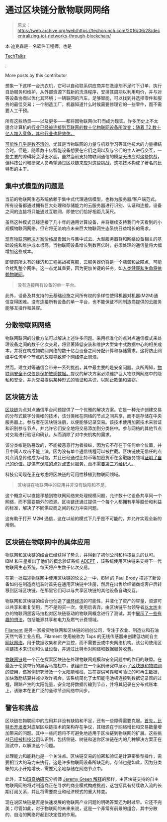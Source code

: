 # 通过区块链分散物联网网络 

> 原文：<https://web.archive.org/web/https://techcrunch.com/2016/06/28/decentralizing-iot-networks-through-blockchain/>

本·迪克森是一名软件工程师，也是

[TechTalks](https://web.archive.org/web/20221004033327/https://bdtechtalks.com/)

.

More posts by this contributor

想象一下这样一台洗衣机，它可以自动联系供应商并在洗涤剂不足时下订单，执行自助服务和维护，从外部资源下载新的洗涤程序，安排其周期以利用电价，并与对等设备协商以优化其环境；一辆联网的汽车，足够智能，可以找到并选择零件和服务的最佳交易；一个制造工厂，机器知道什么时候需要修理它的一些零件，而不需要人工干预。

所有这些场景——以及更多——都将因物联网(IoT)而成为现实。许多历史上不太适合计算机的[行业已经被连接到互联网的数十亿物联网设备所改变；随着 T2 数十亿人加入竞争，其他行业也将效仿。](https://web.archive.org/web/20221004033327/http://uk.businessinsider.com/internet-of-things-in-manufacturing-2016-2?r=US&IR=T)

[可能性几乎是数不清的](https://web.archive.org/web/20221004033327/https://bdtechtalks.com/2016/05/10/iot-and-machine-learning-are-invading-our-lives-is-it-a-good-thing/)，尤其是当物联网的力量与机器学习等其他技术的力量相结合时。但是，随着数十亿智能设备想要在它们之间以及与它们的主人进行交互，一些主要的障碍将会浮出水面。虽然当前支持物联网通信的模型无法应对这些挑战，但科技公司和研究人员希望通过区块链来应对这些挑战，这项技术构成了著名的比特币的主干。

## 集中式模型的问题是

当前的物联网生态系统依赖于集中式代理通信模型，也称为服务器/客户端范式。所有设备都通过拥有巨大处理和存储能力的云服务器进行识别、认证和连接。设备之间的连接将只能通过互联网，即使它们恰好相距几英尺。

虽然这种模式已经连接了几十年的通用计算设备，并将继续支持我们今天看到的小规模物联网网络，但它将无法响应未来巨大物联网生态系统日益增长的需求。

[现有物联网解决方案价格昂贵](https://web.archive.org/web/20221004033327/http://venturebeat.com/2014/08/24/the-internet-of-things-will-cost-companies-more-than-theyre-ready-for/)因为与集中式云、大型服务器群和网络设备相关的基础设施和维护成本很高。当物联网设备增长到数百亿时，必须处理的通信量将大幅增加这些成本。

即使前所未有的经济和工程挑战被克服，云服务器仍将是一个瓶颈和故障点，可能会扰乱整个网络。这一点尤其重要，因为更加关键的任务，如[人类健康和生命将依赖物联网](https://web.archive.org/web/20221004033327/https://bdtechtalks.com/2016/05/24/can-we-trust-iot-in-healthcare/)。

> 没有连接所有设备的单一平台。

此外，设备及其支持的云基础设施之间所有权的多样性使得机器对机器(M2M)通信变得困难。没有连接所有设备的单一平台，也不能保证不同制造商提供的云服务能够互操作和兼容。

## 分散物联网网络

物联网联网的分散方法可以解决上述许多问题。采用标准化的点对点通信模式来处理设备之间的数千亿次交易，将显著降低安装和维护大型集中式数据中心的相关成本，并将在构成物联网网络的数十亿台设备之间分配计算和存储需求。这将防止网络中任何单个节点的故障导致整个网络停止崩溃。

然而，建立对等通信会带来一系列挑战，其中最主要的是安全问题。众所周知，[物联网安全不仅仅是保护敏感数据。](https://web.archive.org/web/20221004033327/https://beta.techcrunch.com/2015/10/24/why-iot-security-is-so-critical/)提议的解决方案必须维护巨大物联网网络中的隐私和安全，并为交易提供某种形式的验证和共识，以防止欺骗和盗窃。

## 区块链方法

[区块链](https://web.archive.org/web/20221004033327/http://blogs.wsj.com/cio/2016/02/02/cio-explainer-what-is-blockchain/)为点对点通信平台问题提供了一个优雅的解决方案。它是一种允许创建交易的分布式数字分类帐的技术，该分类帐在网络的节点之间共享，而不是存储在中央服务器上。参与者在区块链注册，以便能够记录交易。该技术使用加密技术来验证和识别参与节点，并允许它们安全地将交易添加到分类帐中。参与网络的其他节点对交易进行验证和确认，从而消除了对中央机构的需求。

该分类帐是防篡改的，不能被恶意行为者操纵，因为它不存在于任何单个位置，并且中间人攻击不能上演，因为没有单个通信线程可以被拦截。区块链使无信任的点对点消息传递成为可能，并且已经通过比特币等加密货币在金融服务领域[证明了自己的价值，提供有保障的点对点支付服务，而不需要第三方经纪人。](https://web.archive.org/web/20221004033327/http://searchcio.techtarget.com/feature/Blockchain-technology-to-disrupt-financial-legal-fields)

科技公司现在正在考虑将区块链的可用性移植到物联网领域。

> 区块链在物联网中的应用并非没有缺陷和不足。

这个概念可以直接移植到物联网网络来处理规模问题，允许数十亿设备共享同一个网络，而不需要额外的资源。区块链还通过提供一个每个人都拥有平等股份和利益的标准，解决了不同供应商之间的权力冲突问题。

这有助于打开 M2M 通信，这在以前的模式下几乎是不可能的，并允许实现全新的用例。

## 区块链在物联网中的具体应用

物联网和区块链的结合已经获得了势头，并得到了初创公司和科技巨头的认可。IBM 和三星推出了他们的概念验证系统 [ADEPT](https://web.archive.org/web/20221004033327/http://www.zdnet.com/article/is-blockchain-the-key-to-the-internet-of-things-ibm-and-samsung-think-it-might-just-be/) ，该系统使用区块链来支持下一代物联网生态系统，每天将产生数千亿次交易。

在第一批描述物联网中使用区块链的论文之一中，IBM 的 Paul Brody 描述了新设备如何在制造商组装时首先在通用区块链中注册，然后在出售给经销商或客户后转移到区域区块链，在那里它们可以与共享区块链的其他设备自动交互。

物联网和区块链的结合也创造了[循环经济](https://web.archive.org/web/20221004033327/https://beta.techcrunch.com/2016/04/02/intelligent-assets-as-an-enabler-of-the-transition-to-a-circular-economy/)的可能性，并液化了资产的容量，资源可以共享和重复使用，而不是购买一次，使用后丢弃。由区块链平台领导者[以太坊](https://web.archive.org/web/20221004033327/https://www.ethereum.org/)主办的物联网黑客马拉松对区块链驱动的物联网概念进行了测试，其中[展示了一些有趣的想法](https://web.archive.org/web/20221004033327/http://www.rs-online.com/designspark/electronics/eng/blog/enabling-new-smart-device-applications-the-iot-blockchain-hackathon-in-london)，包括能源共享和电力及燃气计费领域。

[Filament](https://web.archive.org/web/20221004033327/http://filament.com/) 是另一家投资物联网和区块链的初创公司，专注于农业、制造业和石油天然气等工业应用。Filament 使用被称为 Taps 的无线传感器来创建低功耗自主[网状网络](https://web.archive.org/web/20221004033327/http://internetofthingsagenda.techtarget.com/feature/Using-mesh-networking-to-interconnect-IoT-devices)，用于数据收集和资产监控，而不需要云或中央网络机构。该公司使用区块链技术来识别和认证设备，并通过比特币对网络和数据服务收费。

[物联网链](https://web.archive.org/web/20221004033327/http://www.chainofthings.com/)是一个正在探索区块链在处理物联网规模和安全问题中的作用的联盟。在最近于伦敦举行的黑客马拉松中，该组织在一个案例研究中展示了[区块链和物联网的使用](https://web.archive.org/web/20221004033327/https://thestack.com/iot/2016/06/02/can-blockchain-save-iot-from-itself/)，该案例研究涉及一个太阳能堆栈，旨在提供可靠和可验证的可再生数据，加快激励结算并减少欺诈机会。该系统简化了太阳能电池板连接到数据记录器的过程，跟踪产生的太阳能量，安全地将数据传输到节点，并将其记录在分布式账本上，该账本在更广泛的全球节点网络中同步。

## 警告和挑战

区块链在物联网中的应用并非没有缺陷和不足，还有一些障碍需要克服。[首先，比特币开发者](https://web.archive.org/web/20221004033327/http://www.nytimes.com/2016/01/17/business/dealbook/the-bitcoin-believer-who-gave-up.html?_r=0)对底层区块链技术的架构存在争议，其根源在于网络增长和交易数量增加带来的问题。其中一些问题将不可避免地适用于区块链到物联网的扩展。这些挑战[已经被科技公司](https://web.archive.org/web/20221004033327/http://www.coindesk.com/ibm-reveals-proof-concept-blockchain-powered-internet-things/)认识到，包括侧链、树链和迷你区块链在内的几种解决方案正在测试中，以解决这个问题。

处理能力和能耗也是一个关注点。区块链交易的加密和验证是计算密集型操作，需要相当大的马力来执行，这是许多物联网设备所缺乏的。存储也是如此，因为分类帐的大小开始增长，需要冗余地存储在网络节点中。

此外，正如[玛奇纳研究](https://web.archive.org/web/20221004033327/https://machinaresearch.com/)分析师 [Jeremy Green 解释](https://web.archive.org/web/20221004033327/http://internetofthingsagenda.techtarget.com/blog/IoT-Agenda/Will-blockchain-make-the-leap-from-cryptocurrency-to-smart-machines)的那样，由区块链支持的自主物联网网络将对制造商正在寻求的商业模式构成挑战，这包括具有持续收入流的长期订阅关系，并且将需要商业和经济模式的重大转变。

现在说区块链是否是快速发展的物联网产业问题的明确答案还为时过早。它还不完美；尽管如此，对于物联网的未来来说，这是一个非常有前景的组合，其中分散的、自治的网络将起到决定性的作用。